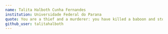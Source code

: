 ```yaml
---
name: Talita Halboth Cunha Fernandes
institution: Universidade Federal do Parana
quote: You are a thief and a murderer: you have killed a baboon and stolen his face
github_user: talitahalboth
---
```

